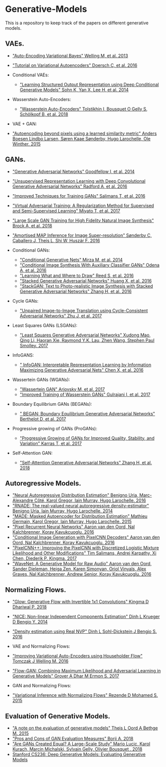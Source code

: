 # Generative-Models
This is a repository to keep track of the papers on different generative models.


## VAEs.
* ["Auto-Encoding Variational Bayes" Welling M, et al. 2013](arxiv.org/abs/1312.6114)
* ["Tutorial on Variational Autoencoders" Doersch C, et al. 2016](https://arxiv.org/abs/1606.05908)

* Conditional VAEs:
  * ["Learning Structured Output Representation using Deep Conditional Generative Models" Sohn K, Yan X, Lee H, et al. 2014](https://papers.nips.cc/paper/5775-learning-structured-output-representation-using-deep-conditional-generative-models)

* Wasserstein Auto-Encoders:
  * ["Wasserstein Auto-Encoders" Tolstikhin I, Bousquet O Gelly S, Schölkopf B, et al. 2018](https://arxiv.org/pdf/1711.01558.pdf)
  
 * VAE + GAN:
  * ["Autoencoding beyond pixels using a learned similarity metric" Anders Boesen Lindbo Larsen, Søren Kaae Sønderby, Hugo Larochelle, Ole Winther. 2015](https://arxiv.org/abs/1512.09300)
 
## GANs.
* ["Generative Adversarial Networks" Goodfellow I, et al. 2014](https://arxiv.org/pdf/1406.2661.pdf)
* ["Unsupervised Representation Learning with Deep Convolutional Generative Adversarial Networks" Radford A, et al. 2016](https://arxiv.org/abs/1511.06434)
* ["Improved Techniques for Training GANs" Salimans T, et al. 2016](https://arxiv.org/pdf/1606.03498v1.pdf)

* ["Virtual Adversarial Training: A Regularization Method for Supervised and Semi-Supervised Learning" Miyato T, et al. 2017](https://arxiv.org/abs/1704.03976)
* ["Large Scale GAN Training for High Fidelity Natural Image Synthesis" Brock A, et al. 2018](https://arxiv.org/abs/1809.11096)
* ["Amortised MAP Inference for Image Super-resolution" Sønderby C, Caballero J, Theis L, Shi W, Huszár F. 2016](https://arxiv.org/abs/1610.04490)

* Conditional GANs:
  * ["Conditional Generative Nets" Mirza M, et al. 2014](https://arxiv.org/abs/1411.1784)
  * ["Conditional Image Synthesis With Auxiliary Classifier GANs" Odena A, et al. 2016](https://arxiv.org/abs/1610.09585)
  * ["Learning What and Where to Draw" Reed S, et al. 2016](https://arxiv.org/abs/1610.02454)
  * ["Stacked Generative Adversarial Networks" Huang X, et al. 2016](arxiv.org/abs/1612.04357)
  * ["StackGAN: Text to Photo-realistic Image Synthesis with Stacked Generative Adversarial Networks" Zhang H, et al. 2016](https://arxiv.org/abs/1612.03242)
 
* Cycle GANs:
  * ["Unpaired Image-to-Image Translation using Cycle-Consistent Adversarial Networks" Zhu J, et al. 2017](https://arxiv.org/abs/1703.10593)
  
* Least Squares GANs (LSGANs):
  * ["Least Squares Generative Adversarial Networks" Xudong Mao, Qing Li, Haoran Xie, Raymond Y.K. Lau, Zhen Wang, Stephen Paul Smolley. 2017](https://arxiv.org/abs/1611.04076)
 
* InfoGANS:
  * [" InfoGAN: Interpretable Representation Learning by Information Maximizing Generative Adversarial Nets" Chen X, et al. 2016](https://arxiv.org/abs/1701.07875)
  
* Wassertein GANs (WGANs): 
  * ["Wassertein GAN" Arjovsky M, et al. 2017](https://arxiv.org/abs/1701.07875)
  * ["Improved Training of Wasserstein GANs" Gulrajani I, et al. 2017](https://arxiv.org/abs/1704.00028)

* Boundary Equilibrium GANs (BEGANs):
  * [" BEGAN: Boundary Equilibrium Generative Adversarial Networks" Berthelot D, et al. 2017](https://arxiv.org/abs/1703.10717)
  
* Progressive growing of GANs (ProGANs):
  * ["Progressive Growing of GANs for Improved Quality, Stability, and Variation" Karras T, et al. 2017](https://arxiv.org/abs/1710.10196)

* Self-Attention GAN:
  * ["Self-Attention Generative Adversarial Networks" Zhang H, et al. 2018](https://arxiv.org/abs/1805.08318)

## Autoregressive Models.
* ["Neural Autoregressive Distribution Estimation" Benigno Uria, Marc-Alexandre Côté, Karol Gregor, Iain Murray, Hugo Larochelle. 2016](https://arxiv.org/abs/1605.02226)
* ["RNADE: The real-valued neural autoregressive density-estimator" Benigno Uria, Iain Murray, Hugo Larochelle. 2014](https://arxiv.org/abs/1306.0186)
* ["MADE: Masked Autoencoder for Distribution Estimation" Mathieu Germain, Karol Gregor, Iain Murray, Hugo Larochelle. 2015](https://arxiv.org/abs/1502.03509)
* ["Pixel Recurrent Neural Networks" Aaron van den Oord, Nal Kalchbrenner, Koray Kavukcuoglu. 2016](https://arxiv.org/abs/1601.06759)
* ["Conditional Image Generation with PixelCNN Decoders" Aaron van den Oord, Nal Kalchbrenner, Koray Kavukcuoglu. 2016](https://arxiv.org/abs/1606.05328)
* ["PixelCNN++: Improving the PixelCNN with Discretized Logistic Mixture Likelihood and Other Modifications" Tim Salimans, Andrej Karpathy, Xi Chen, Diederik P. Kingma. 2017](https://arxiv.org/abs/1701.05517)
* ["WaveNet: A Generative Model for Raw Audio" Aaron van den Oord, Sander Dieleman, Heiga Zen, Karen Simonyan, Oriol Vinyals, Alex Graves, Nal Kalchbrenner, Andrew Senior, Koray Kavukcuoglu. 2016](https://arxiv.org/pdf/1609.03499.pdf)

## Normalizing Flows.
* ["Glow: Generative Flow with Invertible 1x1 Convolutions" Kingma D Dhariwal P. 2018](https://arxiv.org/abs/1807.03039)
* ["NICE: Non-linear Independent Components Estimation" Dinh L Krueger D Bengio Y. 2014](https://arxiv.org/abs/1410.8516)
* ["Density estimation using Real NVP" Dinh L Sohl-Dickstein J Bengio S. 2016](https://arxiv.org/abs/1605.08803)

* VAE and Normalizing Flows:
 * ["Improving Variational Auto-Encoders using Householder Flow" Tomczak J Welling M. 2016](https://arxiv.org/abs/1611.09630)
 * ["Flow-GAN: Combining Maximum Likelihood and Adversarial Learning in Generative Models" Grover A Dhar M Ermon S. 2017](https://arxiv.org/abs/1505.05770)

* GAN and Normalizing Flows:
 * ["Variational Inference with Normalizing Flows" Rezende D Mohamed S. 2015](https://arxiv.org/abs/1705.08868)

## Evaluation of Generative Models.
* ["A note on the evaluation of generative models" Theis L Oord A Bethge M. 2015](https://arxiv.org/abs/1511.01844)
* ["Pros and Cons of GAN Evaluation Measures" Borji A. 2018](https://http://arxiv.org/abs/1802.03446)
* ["Are GANs Created Equal? A Large-Scale Study" Mario Lucic, Karol Kurach, Marcin Michalski, Sylvain Gelly, Olivier Bousquet
. 2018](https://arxiv.org/abs/1711.10337)
* [Stanford CS236: Deep Generative Models: Evaluating Generative Models](http://cs236.stanford.edu/assets/slides/cs236_lecture11.pdf)





